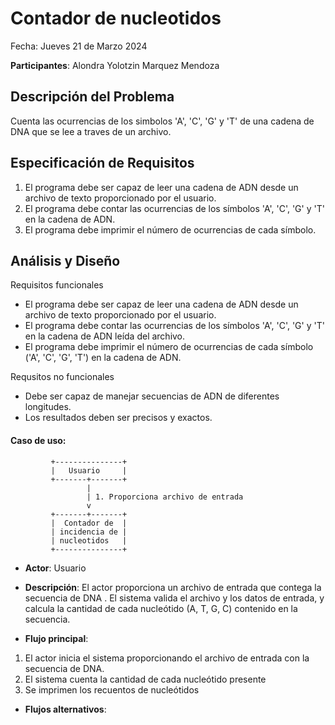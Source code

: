 # Contador de nucleotidos 

Fecha: Jueves 21 de Marzo 2024 

**Participantes**:
Alondra Yolotzin Marquez Mendoza 

## Descripción del Problema

Cuenta las ocurrencias de los simbolos 'A', 'C', 'G' y 'T' de una cadena de DNA  que se lee a traves de un archivo. 

## Especificación de Requisitos

1. El programa debe ser capaz de leer una cadena de ADN desde un archivo de texto proporcionado por el usuario.
2. El programa debe contar las ocurrencias de los símbolos 'A', 'C', 'G' y 'T' en la cadena de ADN.
3. El programa debe imprimir el número de ocurrencias de cada símbolo.


## Análisis y Diseño

Requisitos funcionales

- El programa debe ser capaz de leer una cadena de ADN desde un archivo de texto proporcionado por el usuario.
- El programa debe contar las ocurrencias de los símbolos 'A', 'C', 'G' y 'T' en la cadena de ADN leída del archivo.
- El programa debe imprimir el número de ocurrencias de cada símbolo ('A', 'C', 'G', 'T') en la cadena de ADN.
 
Requsitos no funcionales

- Debe ser capaz de manejar secuencias de ADN de diferentes longitudes.
- Los resultados deben ser precisos y exactos. 

#### Caso de uso: 

```
         +---------------+
         |   Usuario     |
         +-------+-------+
                 |
                 | 1. Proporciona archivo de entrada
                 v
         +-------+-------+
         |  Contador de  | 
         | incidencia de |
         | nucleotidos   |
         +---------------+
```

- **Actor**: Usuario

- **Descripción**: El actor proporciona un archivo de entrada que contega la secuencia de DNA . El sistema valida el archivo y los datos de entrada, y calcula la cantidad de cada nucleótido (A, T, G, C) contenido en la secuencia.
 
- **Flujo principal**:
1. El actor inicia el sistema proporcionando el archivo de entrada con la secuencia de DNA. 
2. El sistema cuenta la cantidad de cada nucleótido presente 
3. Se imprimen los recuentos de nucleótidos
	
- **Flujos alternativos**:
	
                

